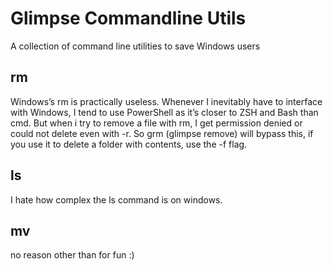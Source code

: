# Glimpse Commandline Utils

A collection of command line utilities to save Windows users

## rm
Windows’s rm is practically useless. Whenever I inevitably have to interface with Windows, I tend to use PowerShell as it’s closer to ZSH and Bash than cmd. But when i try to remove a file with rm, I get permission denied or could not delete even with -r. So grm (glimpse remove) will bypass this, if you use it to delete a folder with contents, use the -f flag.

## ls
I hate how complex the ls command is on windows.
## mv
no reason other than for fun :)
